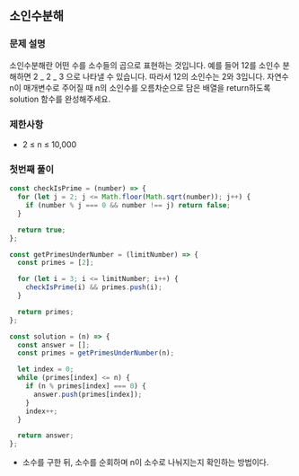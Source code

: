 ## 소인수분해

### 문제 설명

소인수분해란 어떤 수를 소수들의 곱으로 표현하는 것입니다. 예를 들어 12를 소인수 분해하면 2 _ 2 _ 3 으로 나타낼 수 있습니다. 따라서 12의 소인수는 2와 3입니다. 자연수 n이 매개변수로 주어질 때 n의 소인수를 오름차순으로 담은 배열을 return하도록 solution 함수를 완성해주세요.

### 제한사항

- 2 ≤ n ≤ 10,000

### 첫번째 풀이

```js
const checkIsPrime = (number) => {
  for (let j = 2; j <= Math.floor(Math.sqrt(number)); j++) {
    if (number % j === 0 && number !== j) return false;
  }

  return true;
};

const getPrimesUnderNumber = (limitNumber) => {
  const primes = [2];

  for (let i = 3; i <= limitNumber; i++) {
    checkIsPrime(i) && primes.push(i);
  }

  return primes;
};

const solution = (n) => {
  const answer = [];
  const primes = getPrimesUnderNumber(n);

  let index = 0;
  while (primes[index] <= n) {
    if (n % primes[index] === 0) {
      answer.push(primes[index]);
    }
    index++;
  }

  return answer;
};
```

- 소수를 구한 뒤, 소수를 순회하며 n이 소수로 나눠지는지 확인하는 방법이다.
